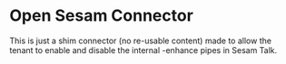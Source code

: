 # Open Sesam Connector

This is just a shim connector (no re-usable content) made to allow the tenant to enable and disable the internal -enhance pipes in Sesam Talk.
